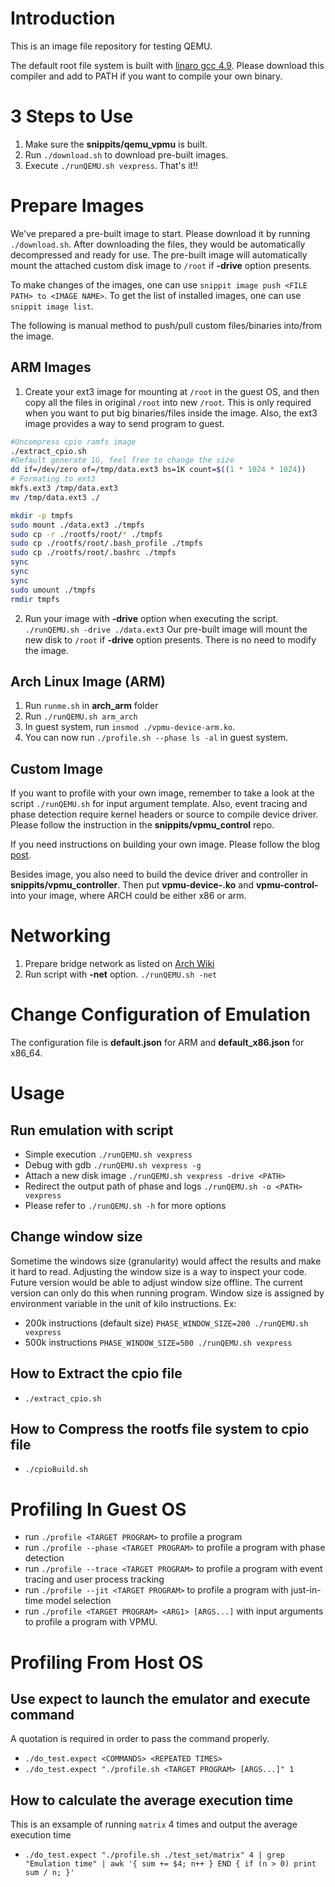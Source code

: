 # Introduction
This is an image file repository for testing QEMU.

The default root file system is built with [linaro gcc 4.9](https://releases.linaro.org/components/toolchain/binaries/4.9-2017.01/arm-linux-gnueabi/gcc-linaro-4.9.4-2017.01-x86_64_arm-linux-gnueabi.tar.xz).
Please download this compiler and add to PATH if you want to compile your own binary.

# 3 Steps to Use
1. Make sure the __snippits/qemu_vpmu__ is built.
2. Run `./download.sh` to download pre-built images.
3. Execute `./runQEMU.sh vexpress`. That's it!!

# Prepare Images
We've prepared a pre-built image to start. Please download it by running `./download.sh`.
After downloading the files, they would be automatically decompressed and ready for use.
The pre-built image will automatically mount the attached custom disk image to `/root` if __-drive__ option presents.

To make changes of the images, one can use `snippit image push <FILE PATH> to <IMAGE NAME>`.
To get the list of installed images, one can use `snippit image list`.

The following is manual method to push/pull custom files/binaries into/from the image.
## ARM Images
1. Create your ext3 image for mounting at `/root` in the guest OS, and then copy all the files in original `/root` into new `/root`.
This is only required when you want to put big binaries/files inside the image.
Also, the ext3 image provides a way to send program to guest.
``` bash
#Uncompress cpio ramfs image
./extract_cpio.sh
#Default generate 1G, feel free to change the size
dd if=/dev/zero of=/tmp/data.ext3 bs=1K count=$((1 * 1024 * 1024))
# Formating to ext3
mkfs.ext3 /tmp/data.ext3
mv /tmp/data.ext3 ./

mkdir -p tmpfs
sudo mount ./data.ext3 ./tmpfs
sudo cp -r ./rootfs/root/* ./tmpfs
sudo cp ./rootfs/root/.bash_profile ./tmpfs
sudo cp ./rootfs/root/.bashrc ./tmpfs
sync
sync
sync
sudo umount ./tmpfs
rmdir tmpfs
```
2. Run your image with __-drive__ option when executing the script. `./runQEMU.sh -drive ./data.ext3` Our pre-built image will mount the new disk to `/root` if __-drive__ option presents. There is no need to modify the image.

## Arch Linux Image (ARM)
1. Run `runme.sh` in __arch_arm__ folder
2. Run `./runQEMU.sh arm_arch`
3. In guest system, run `insmod ./vpmu-device-arm.ko`.
4. You can now run `./profile.sh --phase ls -al` in guest system.

## Custom Image
If you want to profile with your own image, remember to take a look at the script `./runQEMU.sh` for input argument template.
Also, event tracing and phase detection require kernel headers or source to compile device driver.
Please follow the instruction in the __snippits/vpmu_control__ repo.

If you need instructions on building your own image. Please follow the blog [post](https://medicineyeh.wordpress.com/2016/03/29/buildup-your-arm-image-for-qemu/).

Besides image, you also need to build the device driver and controller in __snippits/vpmu_controller__.
Then put __vpmu-device-<ARCH>.ko__ and __vpmu-control-<ARCH>__ into your image, where ARCH could be either x86 or arm.

# Networking
1. Prepare bridge network as listed on [Arch Wiki](https://wiki.archlinux.org/index.php/QEMU#Creating_bridge_manually)
2. Run script with __-net__ option. `./runQEMU.sh -net`

# Change Configuration of Emulation
The configuration file is __default.json__ for ARM and __default_x86.json__ for x86_64.

# Usage
## Run emulation with script
* Simple execution `./runQEMU.sh vexpress`
* Debug with gdb `./runQEMU.sh vexpress -g`
* Attach a new disk image `./runQEMU.sh vexpress -drive <PATH>`
* Redirect the output path of phase and logs `./runQEMU.sh -o <PATH> vexpress`
* Please refer to `./runQEMU.sh -h` for more options

## Change window size
Sometime the windows size (granularity) would affect the results and make it hard to read.
Adjusting the window size is a way to inspect your code. Future version would be able to
adjust window size offline. The current version can only do this when running program.
Window size is assigned by environment variable in the unit of kilo instructions.
Ex:
* 200k instructions (default size) `PHASE_WINDOW_SIZE=200 ./runQEMU.sh vexpress`
* 500k instructions `PHASE_WINDOW_SIZE=500 ./runQEMU.sh vexpress`


## How to Extract the cpio file
* `./extract_cpio.sh`

## How to Compress the rootfs file system to cpio file
* `./cpioBuild.sh`

# Profiling In Guest OS
* run `./profile <TARGET PROGRAM>` to profile a program
* run `./profile --phase <TARGET PROGRAM>` to profile a program with phase detection
* run `./profile --trace <TARGET PROGRAM>` to profile a program with event tracing and user process tracking
* run `./profile --jit <TARGET PROGRAM>` to profile a program with just-in-time model selection
* run `./profile <TARGET PROGRAM> <ARG1> [ARGS...]` with input arguments to profile a program with VPMU.

# Profiling From Host OS
## Use __expect__ to launch the emulator and execute command
A quotation is required in order to pass the command properly.

* `./do_test.expect <COMMANDS> <REPEATED TIMES>`
* `./do_test.expect "./profile.sh <TARGET PROGRAM> [ARGS...]" 1`

## How to calculate the average execution time

This is an exsample of running `matrix` 4 times and output the average execution time
* `./do_test.expect "./profile.sh ./test_set/matrix" 4 | grep "Emulation time" | awk '{ sum += $4; n++ } END { if (n > 0) print sum / n; }'`

